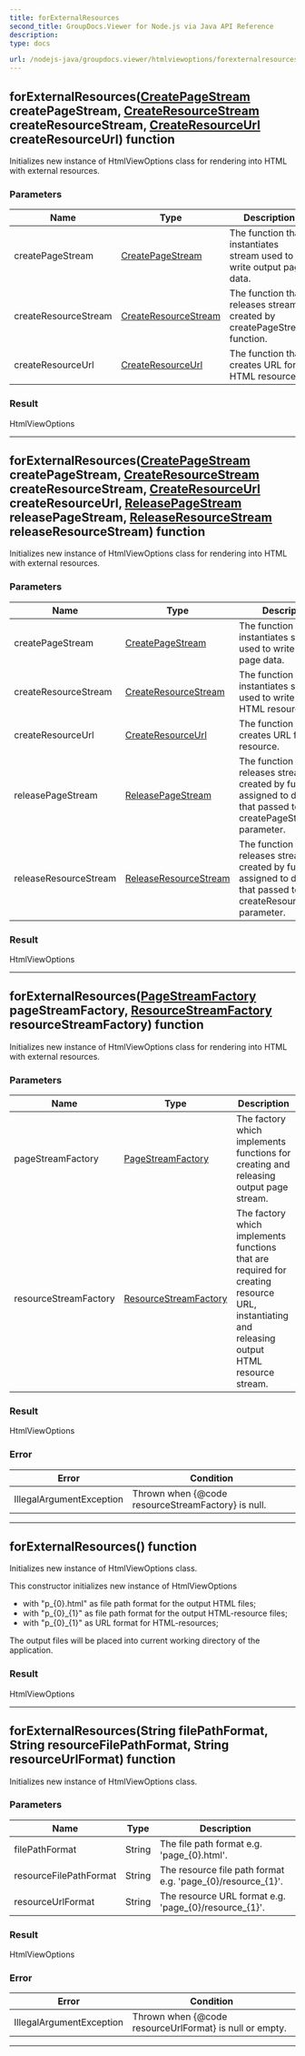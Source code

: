 ```yaml
---
title: forExternalResources
second_title: GroupDocs.Viewer for Node.js via Java API Reference
description: 
type: docs

url: /nodejs-java/groupdocs.viewer/htmlviewoptions/forexternalresources/
---
```


## forExternalResources([CreatePageStream](../../createpagestream) createPageStream, [CreateResourceStream](../../createresourcestream) createResourceStream, [CreateResourceUrl](../../createresourceurl) createResourceUrl)  function
Initializes new instance of  HtmlViewOptions class for rendering into HTML with external resources.

### Parameters

| Name | Type | Description |
| --- | --- | --- |
| createPageStream | [CreatePageStream](../createpagestream) | The function that instantiates stream used to write output page data. |
| createResourceStream | [CreateResourceStream](../createresourcestream) | The function that releases stream created by createPageStream function. |
| createResourceUrl | [CreateResourceUrl](../../createresourceurl) | The function that creates URL for HTML resource. |

### Result
HtmlViewOptions


---


## forExternalResources([CreatePageStream](../../createpagestream) createPageStream, [CreateResourceStream](../../createresourcestream) createResourceStream, [CreateResourceUrl](../../createresourceurl) createResourceUrl, [ReleasePageStream](../../releasepagestream) releasePageStream, [ReleaseResourceStream](../../releaseresourcestream) releaseResourceStream)  function
Initializes new instance of  HtmlViewOptions class for rendering into HTML with external resources.

### Parameters

| Name | Type | Description |
| --- | --- | --- |
| createPageStream | [CreatePageStream](../createpagestream) | The function that instantiates stream used to write output page data. |
| createResourceStream | [CreateResourceStream](../createresourcestream) | The function that instantiates stream used to write output HTML resource data. |
| createResourceUrl | [CreateResourceUrl](../createresourceurl) | The function that creates URL for HTML resource. |
| releasePageStream | [ReleasePageStream](../releasepagestream) | The function that releases stream created by function assigned to delegate that passed to createPageStream parameter. |
| releaseResourceStream | [ReleaseResourceStream](../../releaseresourcestream) | The function that releases stream created by function assigned to delegate that passed to createResourceStream parameter. |

### Result
HtmlViewOptions


---


## forExternalResources([PageStreamFactory](../../pagestreamfactory) pageStreamFactory, [ResourceStreamFactory](../../resourcestreamfactory) resourceStreamFactory)  function

 Initializes new instance of  HtmlViewOptions class for rendering into HTML with external resources.
 

### Parameters

| Name | Type | Description |
| --- | --- | --- |
| pageStreamFactory | [PageStreamFactory](../pagestreamfactory) | The factory which implements functions for creating and releasing output page stream. |
| resourceStreamFactory | [ResourceStreamFactory](../../resourcestreamfactory) | The factory which implements functions that are required for creating resource URL, instantiating and releasing output HTML resource stream. |

### Result
HtmlViewOptions

### Error

| Error | Condition |
| --- | --- |
 | IllegalArgumentException | Thrown when {@code resourceStreamFactory} is null. |


---


## forExternalResources()  function

 Initializes new instance of  HtmlViewOptions class.
 
 This constructor initializes new instance of  HtmlViewOptions
 
 - with "p_{0}.html" as file path format for the output HTML files;
 - with "p_{0}_{1}" as file path format for the output HTML-resource files;
 - with "p_{0}_{1}" as URL format for HTML-resources;
 
 The output files will be placed into current working directory of the application.
 

### Result
HtmlViewOptions


---


## forExternalResources(String filePathFormat, String resourceFilePathFormat, String resourceUrlFormat)  function

 Initializes new instance of  HtmlViewOptions class.
 

### Parameters

| Name | Type | Description |
| --- | --- | --- |
| filePathFormat | String | The file path format e&#46;g&#46; 'page_{0}.html'. |
| resourceFilePathFormat | String | The resource file path format e&#46;g&#46; 'page_{0}/resource_{1}'. |
| resourceUrlFormat | String | The resource URL format e&#46;g&#46; 'page_{0}/resource_{1}'. |

### Result
HtmlViewOptions

### Error

| Error | Condition |
| --- | --- |
 | IllegalArgumentException | Thrown when {@code resourceUrlFormat} is null or empty. |


---


